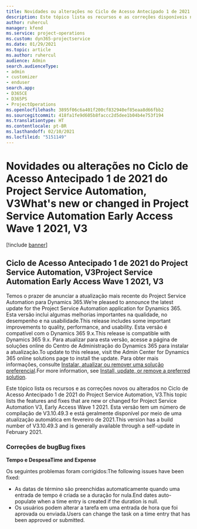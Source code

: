 ```yaml
---
title: Novidades ou alterações no Ciclo de Acesso Antecipado 1 de 2021 do Project Service Automation, V3
description: Este tópico lista os recursos e as correções disponíveis no Ciclo de Acesso Antecipado 1 de 2021 do Project Service Automation, V3.
author: ruhercul
manager: kfend
ms.service: project-operations
ms.custom: dyn365-projectservice
ms.date: 01/29/2021
ms.topic: article
ms.author: ruhercul
audience: Admin
search.audienceType:
- admin
- customizer
- enduser
search.app:
- D365CE
- D365PS
- ProjectOperations
ms.openlocfilehash: 3895f06c6a401f200cf832940ef85eaa8d66fbb2
ms.sourcegitcommit: 418fa1fe9d605b8faccc2d5dee1b04b4e753f194
ms.translationtype: HT
ms.contentlocale: pt-BR
ms.lasthandoff: 02/10/2021
ms.locfileid: "5151149"
---
```

# <a name="whats-new-or-changed-in-project-service-automation-early-access-wave-1-2021-v3"></a><span data-ttu-id="c8966-103">Novidades ou alterações no Ciclo de Acesso Antecipado 1 de 2021 do Project Service Automation, V3</span><span class="sxs-lookup"><span data-stu-id="c8966-103">What's new or changed in Project Service Automation Early Access Wave 1 2021, V3</span></span>

[!include [banner](../includes/psa-now-project-operations.md)]

## <a name="project-service-automation-early-access-wave-1-2021-v3"></a><span data-ttu-id="c8966-104">Ciclo de Acesso Antecipado 1 de 2021 do Project Service Automation, V3</span><span class="sxs-lookup"><span data-stu-id="c8966-104">Project Service Automation Early Access Wave 1 2021, V3</span></span>

<span data-ttu-id="c8966-105">Temos o prazer de anunciar a atualização mais recente do Project Service Automation para Dynamics 365.</span><span class="sxs-lookup"><span data-stu-id="c8966-105">We’re pleased to announce the latest update for the Project Service Automation application for Dynamics 365.</span></span> <span data-ttu-id="c8966-106">Esta versão inclui algumas melhorias importantes na qualidade, no desempenho e na usabilidade.</span><span class="sxs-lookup"><span data-stu-id="c8966-106">This release includes some important improvements to quality, performance, and usability.</span></span> <span data-ttu-id="c8966-107">Esta versão é compatível com o Dynamics 365 9.x.</span><span class="sxs-lookup"><span data-stu-id="c8966-107">This release is compatible with Dynamics 365 9.x.</span></span> <span data-ttu-id="c8966-108">Para atualizar para esta versão, acesse a página de soluções online do Centro de Administração do Dynamics 365 para instalar a atualização.</span><span class="sxs-lookup"><span data-stu-id="c8966-108">To update to this release, visit the Admin Center for Dynamics 365 online solutions page to install the update.</span></span> <span data-ttu-id="c8966-109">Para obter mais informações, consulte [Instalar, atualizar ou remover uma solução preferencial](https://docs.microsoft.com/power-platform/admin/install-remove-preferred-solution).</span><span class="sxs-lookup"><span data-stu-id="c8966-109">For more information, see [Install, update, or remove a preferred solution](https://docs.microsoft.com/power-platform/admin/install-remove-preferred-solution).</span></span>

<span data-ttu-id="c8966-110">Este tópico lista os recursos e as correções novos ou alterados no Ciclo de Acesso Antecipado 1 de 2021 do Project Service Automation, V3.</span><span class="sxs-lookup"><span data-stu-id="c8966-110">This topic lists the features and fixes that are new or changed for Project Service Automation V3, Early Access Wave 1 2021.</span></span> <span data-ttu-id="c8966-111">Esta versão tem um número de compilação de V3.10.49.3 e está geralmente disponível por meio de uma atualização automática em fevereiro de 2021.</span><span class="sxs-lookup"><span data-stu-id="c8966-111">This version has a build number of V3.10.49.3 and is generally available through a self-update in February 2021.</span></span>


### <a name="bug-fixes"></a><span data-ttu-id="c8966-112">Correções de bug</span><span class="sxs-lookup"><span data-stu-id="c8966-112">Bug fixes</span></span>

<span data-ttu-id="c8966-113">**Tempo e Despesa**</span><span class="sxs-lookup"><span data-stu-id="c8966-113">**Time and Expense**</span></span>

<span data-ttu-id="c8966-114">Os seguintes problemas foram corrigidos:</span><span class="sxs-lookup"><span data-stu-id="c8966-114">The following issues have been fixed:</span></span>

- <span data-ttu-id="c8966-115">As datas de término são preenchidas automaticamente quando uma entrada de tempo é criada se a duração for nula.</span><span class="sxs-lookup"><span data-stu-id="c8966-115">End dates auto-populate when a time entry is created if the duration is null.</span></span>
- <span data-ttu-id="c8966-116">Os usuários podem alterar a tarefa em uma entrada de hora que foi aprovada ou enviada.</span><span class="sxs-lookup"><span data-stu-id="c8966-116">Users can change the task on a time entry that has been approved or submitted.</span></span>
